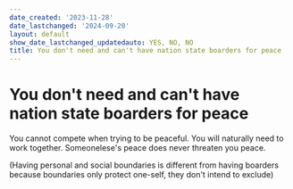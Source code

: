 ```yaml
---
date_created: '2023-11-28'
date_lastchanged: '2024-09-20'
layout: default
show_date_lastchanged_updatedauto: YES, NO, NO
title: You don't need and can't have nation state boarders for peace
---
```


# You don't need and can't have nation state boarders for peace

You cannot compete when trying to be peaceful. You will naturally need to work together. Someonelese's peace does never threaten you peace. 

(Having personal and social boundaries is different from having boarders because boundaries only protect one-self, they don't intend to exclude)
